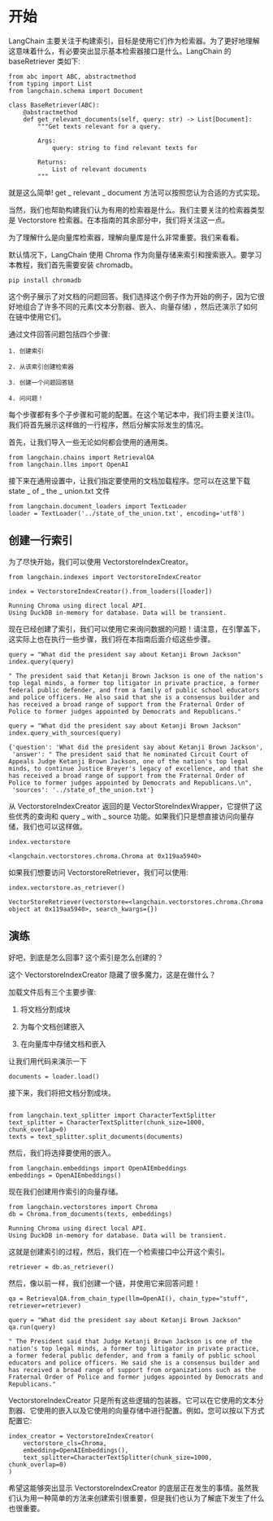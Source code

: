 开始
=============================================================
LangChain 主要关注于构建索引，目标是使用它们作为检索器。为了更好地理解这意味着什么，有必要突出显示基本检索器接口是什么。LangChain 的 baseRetriever 类如下:

```
from abc import ABC, abstractmethod
from typing import List
from langchain.schema import Document

class BaseRetriever(ABC):
    @abstractmethod
    def get_relevant_documents(self, query: str) -> List[Document]:
        """Get texts relevant for a query.

        Args:
            query: string to find relevant texts for

        Returns:
            List of relevant documents
        """
```

就是这么简单! get _ relevant _ document 方法可以按照您认为合适的方式实现。

当然，我们也帮助构建我们认为有用的检索器是什么。我们主要关注的检索器类型是 Vectorstore 检索器。在本指南的其余部分中，我们将关注这一点。

为了理解什么是向量库检索器，理解向量库是什么非常重要。我们来看看。

默认情况下，LangChain 使用 Chroma 作为向量存储来索引和搜索嵌入。要学习本教程，我们首先需要安装 chromadb。

```
pip install chromadb
```

这个例子展示了对文档的问题回答。我们选择这个例子作为开始的例子，因为它很好地组合了许多不同的元素(文本分割器、嵌入、向量存储) ，然后还演示了如何在链中使用它们。

通过文件回答问题包括四个步骤:

    1. 创建索引

    2. 从该索引创建检索器

    3. 创建一个问题回答链

    4. 问问题！

每个步骤都有多个子步骤和可能的配置。在这个笔记本中，我们将主要关注(1)。我们将首先展示这样做的一行程序，然后分解实际发生的情况。

首先，让我们导入一些无论如何都会使用的通用类。

```
from langchain.chains import RetrievalQA
from langchain.llms import OpenAI
```
接下来在通用设置中，让我们指定要使用的文档加载程序。您可以在这里下载 state _ of _ the _ union.txt 文件

```
from langchain.document_loaders import TextLoader
loader = TextLoader('../state_of_the_union.txt', encoding='utf8')
```
创建一行索引 
-------------------------------------------------------------


为了尽快开始，我们可以使用 VectorstoreIndexCreator。

```
from langchain.indexes import VectorstoreIndexCreator
```

```
index = VectorstoreIndexCreator().from_loaders([loader])
```

```
Running Chroma using direct local API.
Using DuckDB in-memory for database. Data will be transient.
```
现在已经创建了索引，我们可以使用它来询问数据的问题！请注意，在引擎盖下，这实际上也在执行一些步骤，我们将在本指南后面介绍这些步骤。

```
query = "What did the president say about Ketanji Brown Jackson"
index.query(query)
```

```
" The president said that Ketanji Brown Jackson is one of the nation's top legal minds, a former top litigator in private practice, a former federal public defender, and from a family of public school educators and police officers. He also said that she is a consensus builder and has received a broad range of support from the Fraternal Order of Police to former judges appointed by Democrats and Republicans."
```
```
query = "What did the president say about Ketanji Brown Jackson"
index.query_with_sources(query)
```

```
{'question': 'What did the president say about Ketanji Brown Jackson',
 'answer': " The president said that he nominated Circuit Court of Appeals Judge Ketanji Brown Jackson, one of the nation's top legal minds, to continue Justice Breyer's legacy of excellence, and that she has received a broad range of support from the Fraternal Order of Police to former judges appointed by Democrats and Republicans.\n",
 'sources': '../state_of_the_union.txt'}

```
从 VectorstoreIndexCreator 返回的是 VectorStoreIndexWrapper，它提供了这些优秀的查询和 query _ with _ source 功能。如果我们只是想直接访问向量存储，我们也可以这样做。

```
index.vectorstore
```

```
<langchain.vectorstores.chroma.Chroma at 0x119aa5940>
```

如果我们想要访问 VectorstoreRetriever，我们可以使用:

```
index.vectorstore.as_retriever()
```

```
VectorStoreRetriever(vectorstore=<langchain.vectorstores.chroma.Chroma object at 0x119aa5940>, search_kwargs={})

```

演练
-------------------------------------------------------

好吧，到底是怎么回事? 这个索引是怎么创建的？

这个 VectorstoreIndexCreator 隐藏了很多魔力，这是在做什么？

加载文件后有三个主要步骤:

1. 将文档分割成块

1. 为每个文档创建嵌入

1. 在向量库中存储文档和嵌入

让我们用代码来演示一下

```
documents = loader.load()
```

接下来，我们将把文档分割成块。

```

from langchain.text_splitter import CharacterTextSplitter
text_splitter = CharacterTextSplitter(chunk_size=1000, chunk_overlap=0)
texts = text_splitter.split_documents(documents)

```

然后，我们将选择要使用的嵌入。

```
from langchain.embeddings import OpenAIEmbeddings
embeddings = OpenAIEmbeddings()
```

现在我们创建用作索引的向量存储。
```
from langchain.vectorstores import Chroma
db = Chroma.from_documents(texts, embeddings)
```

```
Running Chroma using direct local API.
Using DuckDB in-memory for database. Data will be transient.
```

这就是创建索引的过程，然后，我们在一个检索接口中公开这个索引。

```
retriever = db.as_retriever()
```

然后，像以前一样，我们创建一个链，并使用它来回答问题！

```
qa = RetrievalQA.from_chain_type(llm=OpenAI(), chain_type="stuff", retriever=retriever)
```

```
query = "What did the president say about Ketanji Brown Jackson"
qa.run(query)
```
```
" The President said that Judge Ketanji Brown Jackson is one of the nation's top legal minds, a former top litigator in private practice, a former federal public defender, and from a family of public school educators and police officers. He said she is a consensus builder and has received a broad range of support from organizations such as the Fraternal Order of Police and former judges appointed by Democrats and Republicans."

```

VectorstoreIndexCreator 只是所有这些逻辑的包装器。它可以在它使用的文本分割器、它使用的嵌入以及它使用的向量存储中进行配置。例如，您可以按以下方式配置它:

```
index_creator = VectorstoreIndexCreator(
    vectorstore_cls=Chroma, 
    embedding=OpenAIEmbeddings(),
    text_splitter=CharacterTextSplitter(chunk_size=1000, chunk_overlap=0)
)

```

希望这能够突出显示 VectorstoreIndexCreator 的底层正在发生的事情。虽然我们认为用一种简单的方法来创建索引很重要，但是我们也认为了解底下发生了什么也很重要。



